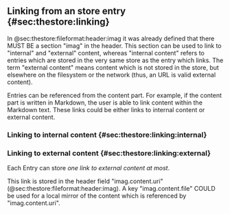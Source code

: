 ## Linking from an store entry {#sec:thestore:linking}

In @sec:thestore:fileformat:header:imag it was already defined that there MUST
BE a section "imag" in the header. This section can be used to link to
"internal" and "external" content, whereas "internal content" refers to entries
which are stored in the very same store as the entry which links.
The term "external content" means content which is not stored in the
store, but elsewhere on the filesystem or the network (thus, an URL is valid
external content).

Entries can be referenced from the content part. For example, if the content
part is written in Markdown, the user is able to link content within the
Markdown text.
These links could be either links to internal content or external content.

### Linking to internal content {#sec:thestore:linking:internal}

### Linking to external content {#sec:thestore:linking:external}

Each Entry can store _one link to external content at most_.

This link is stored in the header field "imag.content.uri"
(@sec:thestore:fileformat:header:imag).
A key "imag.content.file" COULD be used for a local mirror of the content which
is referenced by "imag.content.uri".

